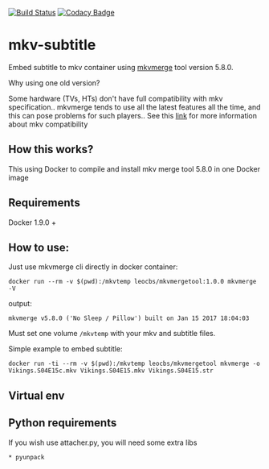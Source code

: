 [![Build
Status](https://travis-ci.org/LeoCBS/mkv-subtitle.svg?branch=master)](https://travis-ci.org/LeoCBS/mkv-subtitle) [![Codacy Badge](https://api.codacy.com/project/badge/Grade/0929cf8d82a94343bd46124008592b8e)](https://www.codacy.com/app/LeoCBS/mkv-subtitle?utm_source=github.com&amp;utm_medium=referral&amp;utm_content=LeoCBS/mkv-subtitle&amp;utm_campaign=Badge_Grade)



# mkv-subtitle

Embed subtitle to mkv container using [mkvmerge](https://github.com/mbunkus/mkvtoolnix) tool version 5.8.0.

Why using one old version?

Some hardware (TVs, HTs) don't have full compatibility with mkv specification.. mkvmerge tends to use all the latest features all the time, and this can pose problems for such players.. See this [link](https://github.com/mbunkus/mkvtoolnix/wiki/Improving-playback-compatibility-with-players) for more information about mkv compatibility

## How this works?

This using Docker to compile and install mkv merge tool 5.8.0 in one Docker image

## Requirements

Docker 1.9.0 +

## How to use:

Just use mkvmerge cli directly in docker container:

    docker run --rm -v $(pwd):/mkvtemp leocbs/mkvmergetool:1.0.0 mkvmerge -V

output:   
    
    mkvmerge v5.8.0 ('No Sleep / Pillow') built on Jan 15 2017 18:04:03

Must set one volume `/mkvtemp` with your mkv and subtitle files.

Simple example to embed subtitle:
 
    docker run -ti --rm -v $(pwd):/mkvtemp leocbs/mkvmergetool mkvmerge -o Vikings.S04E15c.mkv Vikings.S04E15.mkv Vikings.S04E15.str


## Virtual env


## Python requirements

If you wish use attacher.py, you will need some extra libs

    * pyunpack
